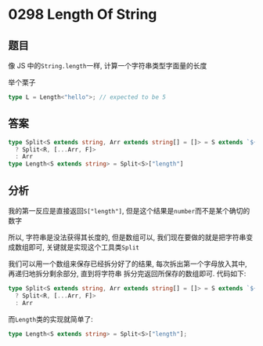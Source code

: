 # 0298 Length Of String

## 题目

像 JS 中的`String.length`一样, 计算一个字符串类型字面量的长度

举个栗子

```ts
type L = Length<"hello">; // expected to be 5
```

## 答案

```ts
type Split<S extends string, Arr extends string[] = []> = S extends `${infer F}${infer R}`
  ? Split<R, [...Arr, F]>
  : Arr
type Length<S extends string> = Split<S>["length"]
```

## 分析

我的第一反应是直接返回`S["length"]`, 但是这个结果是`number`而不是某个确切的数字

所以, 字符串是没法获得其长度的, 但是数组可以, 我们现在要做的就是把字符串变成数组即可, 关键就是实现这个工具类`Split`

我们可以用一个数组来保存已经拆分好了的结果, 每次拆出第一个字母放入其中, 再递归地拆分剩余部分, 直到将字符串
拆分完返回所保存的数组即可. 代码如下:

```ts
type Split<S extends string, Arr extends string[] = []> = S extends `${infer F}${infer R}`
  ? Split<R, [...Arr, F]>
  : Arr
```

而`Length`类的实现就简单了:

```ts
type Length<S extends string> = Split<S>["length"];
```
